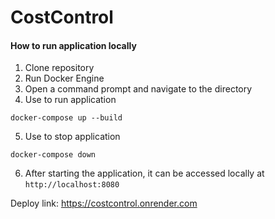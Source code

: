 # CostControl
#### How to run application locally
1. Clone repository
2. Run Docker Engine
3. Open a command prompt and navigate to the directory
4. Use to run application
``` 
docker-compose up --build
```
5. Use to stop application
``` 
docker-compose down
```
6. After starting the application, it can be accessed locally at `http://localhost:8080`

Deploy link: https://costcontrol.onrender.com